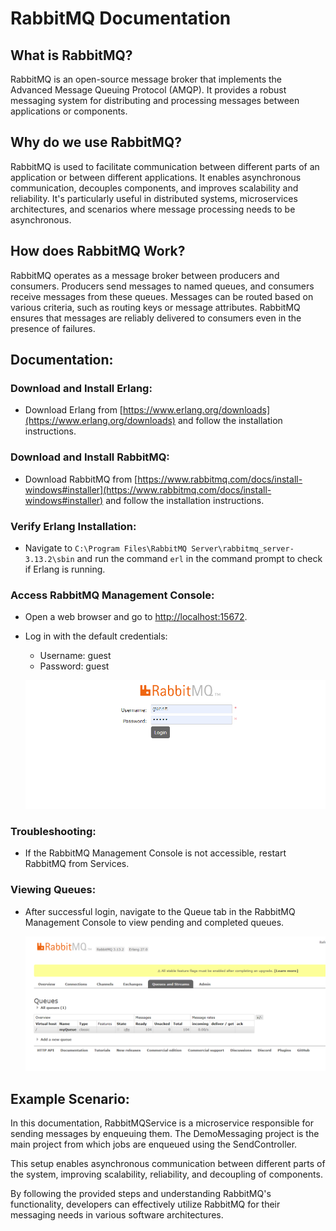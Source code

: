 # RabbitMQ Documentation

## What is RabbitMQ?

RabbitMQ is an open-source message broker that implements the Advanced Message Queuing Protocol (AMQP). It provides a robust messaging system for distributing and processing messages between applications or components.

## Why do we use RabbitMQ?

RabbitMQ is used to facilitate communication between different parts of an application or between different applications. It enables asynchronous communication, decouples components, and improves scalability and reliability. It's particularly useful in distributed systems, microservices architectures, and scenarios where message processing needs to be asynchronous.

## How does RabbitMQ Work?

RabbitMQ operates as a message broker between producers and consumers. Producers send messages to named queues, and consumers receive messages from these queues. Messages can be routed based on various criteria, such as routing keys or message attributes. RabbitMQ ensures that messages are reliably delivered to consumers even in the presence of failures.

## Documentation:

### Download and Install Erlang:

- Download Erlang from [https://www.erlang.org/downloads](https://www.erlang.org/downloads) and follow the installation instructions.

### Download and Install RabbitMQ:

- Download RabbitMQ from [https://www.rabbitmq.com/docs/install-windows#installer](https://www.rabbitmq.com/docs/install-windows#installer) and follow the installation instructions.

### Verify Erlang Installation:

- Navigate to `C:\Program Files\RabbitMQ Server\rabbitmq_server-3.13.2\sbin` and run the command `erl` in the command prompt to check if Erlang is running.

### Access RabbitMQ Management Console:

- Open a web browser and go to [http://localhost:15672](http://localhost:15672).
- Log in with the default credentials:
  - Username: guest
  - Password: guest

  ![Login Screen](https://raw.githubusercontent.com/mehedihasan9339/RabbitMQService/master/loginRabbitMQ.png)

### Troubleshooting:

- If the RabbitMQ Management Console is not accessible, restart RabbitMQ from Services.

### Viewing Queues:

- After successful login, navigate to the Queue tab in the RabbitMQ Management Console to view pending and completed queues.

  ![Queue Tab](https://raw.githubusercontent.com/mehedihasan9339/RabbitMQService/master/Dashboard.png)

## Example Scenario:

In this documentation, RabbitMQService is a microservice responsible for sending messages by enqueuing them. The DemoMessaging project is the main project from which jobs are enqueued using the SendController.

This setup enables asynchronous communication between different parts of the system, improving scalability, reliability, and decoupling of components.

By following the provided steps and understanding RabbitMQ's functionality, developers can effectively utilize RabbitMQ for their messaging needs in various software architectures.

